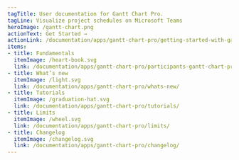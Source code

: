 ```yaml
---
tagTitle: User documentation for Gantt Chart Pro.
tagLine: Visualize project schedules on Microsoft Teams
heroImage: /gantt-chart.png
actionText: Get Started →
actionLink: /documentation/apps/gantt-chart-pro/getting-started-with-gantt-chart-pro/how-to-set-up-gantt-chart-pro-/
items:
- title: Fundamentals​
  itemImage: /heart-book.svg
  link: /documentation/apps/gantt-chart-pro/participants-gantt-chart-pro/how-to-add-or-remove-participants-from-gantt-chart-pro-/
- title: What’s new
  itemImage: /light.svg
  link: /documentation/apps/gantt-chart-pro/whats-new/
- title: Tutorials
  itemImage: /graduation-hat.svg
  link: /documentation/apps/gantt-chart-pro/tutorials/
- title: Limits
  itemImage: /wheel.svg
  link: /documentation/apps/gantt-chart-pro/limits/
- title: Changelog
  itemImage: /changelog.svg
  link: /documentation/apps/gantt-chart-pro/changelog/
---
```


<Overview />